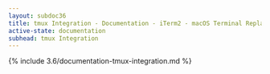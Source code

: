 ```yaml
---
layout: subdoc36
title: tmux Integration - Documentation - iTerm2 - macOS Terminal Replacement
active-state: documentation
subhead: tmux Integration
---
```

{% include 3.6/documentation-tmux-integration.md %}


